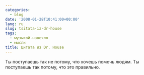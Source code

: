 ```yaml
---
categories:
  - blog
date: '2008-01-28T10:41:00+00:00'
lang: ru
slug: tsitata-iz-dr-house
tags:
  - музыкой-навеяло
  - мысли
title: Цитата из Dr. House
---
```




Ты поступаешь так не потому, что хочешь помочь людям. Ты поступаешь так потому, что это правильно.